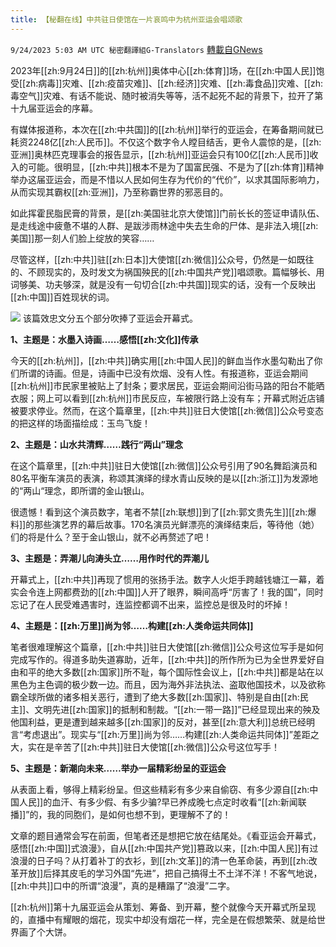 ```yaml
---
title: 【秘翻在线】中共驻日使馆在一片哀鸣中为杭州亚运会唱颂歌
---
```

`9/24/2023 5:03 AM UTC 秘密翻譯組G-Translators` [轉載自GNews](https://gnews.org/articles/1732946)

2023年[[zh:9月24日]]的[[zh:杭州]]奥体中心[[zh:体育]]场，在[[zh:中国人民]]饱受[[zh:病毒]]灾难、[[zh:疫苗灾难]]、[[zh:经济]]灾难、[[zh:毒食品]]灾难、[[zh:毒空气]]灾难、有话不能说、随时被消失等等，活不起死不起的背景下，拉开了第十九届亚运会的序幕。

有媒体报道称，本次在[[zh:中共国]]的[[zh:杭州]]举行的亚运会，在筹备期间就已耗资2248亿[[zh:人民币]]。不仅这个数字令人瞠目结舌，更令人震惊的是，[[zh:亚洲]]奥林匹克理事会的报告显示，[[zh:杭州]]亚运会只有100亿[[zh:人民币]]收入的可能。很明显，[[zh:中共]]根本不是为了国富民强、不是为了[[zh:体育]]精神举办这届亚运会，而是不惜以人民如何生存为代价的“代价”，以求其国际影响力，从而实现其霸权[[zh:亚洲]]，乃至称霸世界的邪恶目的。

如此挥霍民脂民膏的背景，是[[zh:美国驻北京大使馆]]门前长长的签证申请队伍、是走线途中疲惫不堪的人群、是跋涉雨林途中失去生命的尸体、是非法入境[[zh:美国]]那一刻人们脸上绽放的笑容……

尽管这样，[[zh:中共]]驻[[zh:日本]]大使馆[[zh:微信]]公众号，仍然是一如既往的、不顾现实的，及时发文为祸国殃民的[[zh:中国共产党]]唱颂歌。篇幅够长、用词够美、功夫够深，就是没有一句切合[[zh:中共国]]现实的话，没有一个反映出[[zh:中国]]百姓现状的词。

![](https://i.imgur.com/byYNygm.jpg)
该篇效忠文分五个部分吹捧了亚运会开幕式。

**1、主题是：水墨入诗画……感悟[[zh:文化]]传承**

今天的[[zh:杭州]]，[[zh:中共]]确实用[[zh:中国人民]]的鲜血当作水墨勾勒出了你们所谓的诗画。但是，诗画中已没有炊烟、没有人性。有报道称，亚运会期间[[zh:杭州]]市民家里被贴上了封条；要求居民，亚运会期间沿街马路的阳台不能晒衣服；网上可以看到[[zh:杭州]]市民反应，车被限行路上没有车；开幕式附近店铺被要求停业。然而，在这个篇章里，[[zh:中共]]驻日大使馆[[zh:微信]]公众号变态的把这样的场面描绘成：玉鸟飞旋！

**2、主题是：山水共清辉……践行“两山”理念**

在这个篇章里，[[zh:中共]]驻日大使馆[[zh:微信]]公众号引用了90名舞蹈演员和80名平衡车演员的表演，称颂其演绎的绿水青山反映的是以[[zh:浙江]]为发源地的“两山“理念，即所谓的金山银山。

很遗憾！看到这个演员数字，笔者不禁[[zh:联想]]到了[[zh:郭文贵先生]][[zh:爆料]]的那些演艺界的幕后故事。170名演员光鲜漂亮的演绎结束后，等待他（她）们的将是什么？至于金山银山，就不必再赘述了吧！

**3、主题是：弄潮儿向涛头立……用作时代的弄潮儿**

开幕式上，[[zh:中共]]再现了惯用的张扬手法。数字人火炬手跨越钱塘江一幕，着实会令连上网都费劲的[[zh:中国]]人开了眼界，瞬间高呼“厉害了！我的国”，同时忘记了在人民受难遇害时，连监控都调不出来，监控总是很及时的坏掉！

**4、主题是：[[zh:万里]]尚为邻……构建[[zh:人类命运共同体]]**

笔者很难理解这个篇章，[[zh:中共]]驻日大使馆[[zh:微信]]公众号这位写手是如何完成写作的。得道多助失道寡助，近年，[[zh:中共]]的所作所为已为全世界爱好自由和平的绝大多数[[zh:国家]]所不耻，每个国际性会议上，[[zh:中共]]都是站在以黑色为主色调的极少数一边。而且，因为海外非法执法、盗取他国技术，以及欲称霸全球所做的诸多相关恶行，遭到了绝大多数[[zh:国家]]、特别是自由[[zh:民主]]、文明先进[[zh:国家]]的抵制和制裁。“[[zh:一带一路]]”已经显现出来的殃及他国利益，更是遭到越来越多[[zh:国家]]的反对，甚至[[zh:意大利]]总统已经明言“考虑退出”。现实与“[[zh:万里]]尚为邻……构建[[zh:人类命运共同体]]”差距之大，实在是辛苦了[[zh:中共]]驻日大使馆[[zh:微信]]公众号这位写手！

**5、主题是：新潮向未来……举办一届精彩纷呈的亚运会**

从表面上看，够得上精彩纷呈。但这些精彩有多少来自偷窃、有多少源自[[zh:中国人民]]的血汗、有多少假、有多少骗?早已养成晚七点定时收看“[[zh:新闻联播]]”的，我的同胞们，是如何也想不到，更理解不了的！

文章的题目通常会写在前面，但笔者还是想把它放在结尾处。《看亚运会开幕式，感悟[[zh:中国]]式浪漫》，自从[[zh:中国共产党]]篡政以来，[[zh:中国人民]]有过浪漫的日子吗？从打着补丁的衣衫，到[[zh:文革]]的清一色革命装，再到[[zh:改革开放]]后择其皮毛的学习外国“先进”，把自己搞得土不土洋不洋！不客气地说，[[zh:中共]]口中的所谓“浪漫”，真的是糟蹋了“浪漫”二字。

[[zh:杭州]]第十九届亚运会从策划、筹备、到开幕，整个就像今天开幕式所呈现的，直播中有耀眼的烟花，现实中却没有烟花一样，完全是在假想繁荣、就是给世界画了个大饼。
